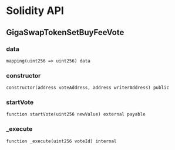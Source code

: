 # Solidity API

## GigaSwapTokenSetBuyFeeVote

### data

```solidity
mapping(uint256 => uint256) data
```

### constructor

```solidity
constructor(address voteAddress, address writerAddress) public
```

### startVote

```solidity
function startVote(uint256 newValue) external payable
```

### _execute

```solidity
function _execute(uint256 voteId) internal
```

